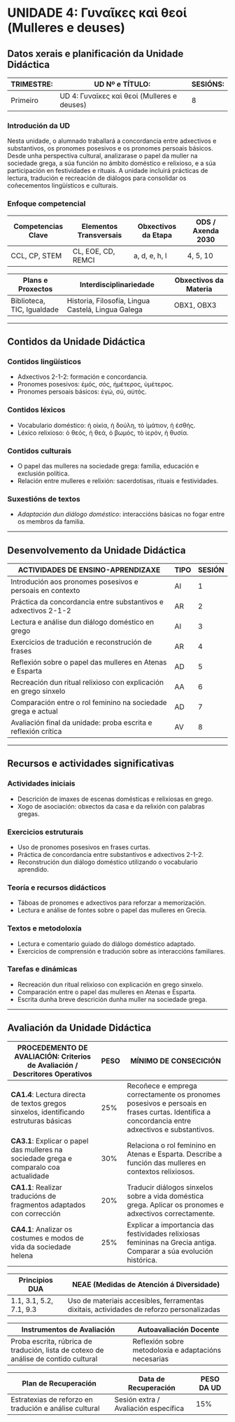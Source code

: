 # UNIDADE 4: Γυναῖκες καὶ θεοί (Mulleres e deuses)

## Datos xerais e planificación da Unidade Didáctica  

| **TRIMESTRE:** | **UD Nº e TÍTULO:** | **SESIÓNS:** |
|---------------|---------------------|-------------|
| Primeiro | UD 4: Γυναῖκες καὶ θεοί (Mulleres e deuses) | 8 |

### Introdución da UD  
Nesta unidade, o alumnado traballará a concordancia entre adxectivos e substantivos, os pronomes posesivos e os pronomes persoais básicos. Desde unha perspectiva cultural, analizarase o papel da muller na sociedade grega, a súa función no ámbito doméstico e relixioso, e a súa participación en festividades e rituais. A unidade incluirá prácticas de lectura, tradución e recreación de diálogos para consolidar os coñecementos lingüísticos e culturais.

### Enfoque competencial  

| **Competencias Clave** | **Elementos Transversais** | **Obxectivos da Etapa** | **ODS / Axenda 2030** |
|------------------------|---------------------------|-------------------------|----------------------|
| CCL, CP, STEM | CL, EOE, CD, REMCI | a, d, e, h, l | 4, 5, 10 |

| **Plans e Proxectos** | **Interdisciplinariedade** | **Obxectivos da Materia** |
|----------------------|-------------------------|------------------------|
| Biblioteca, TIC, Igualdade | Historia, Filosofía, Lingua Castelá, Lingua Galega | OBX1, OBX3 |

---

## Contidos da Unidade Didáctica  

### Contidos lingüísticos  
- Adxectivos 2-1-2: formación e concordancia.  
- Pronomes posesivos: ἐμός, σός, ἡμέτερος, ὑμέτερος.  
- Pronomes persoais básicos: ἐγώ, σύ, αὐτός.  

### Contidos léxicos  
- Vocabulario doméstico: ἡ οἰκία, ἡ δούλη, τὸ ἱμάτιον, ἡ ἐσθής.  
- Léxico relixioso: ὁ θεός, ἡ θεά, ὁ βωμός, τὸ ἱερόν, ἡ θυσία.  

### Contidos culturais  
- O papel das mulleres na sociedade grega: familia, educación e exclusión política.  
- Relación entre mulleres e relixión: sacerdotisas, rituais e festividades.  

### Suxestións de textos  
- *Adaptación dun diálogo doméstico*: interaccións básicas no fogar entre os membros da familia.  

---

## Desenvolvemento da Unidade Didáctica  

| **ACTIVIDADES DE ENSINO-APRENDIZAXE** | **TIPO** | **SESIÓN** |
|--------------------------------------|--------|---------|
| Introdución aos pronomes posesivos e persoais en contexto | AI | 1 |
| Práctica da concordancia entre substantivos e adxectivos 2-1-2 | AR | 2 |
| Lectura e análise dun diálogo doméstico en grego | AI | 3 |
| Exercicios de tradución e reconstrución de frases | AR | 4 |
| Reflexión sobre o papel das mulleres en Atenas e Esparta | AD | 5 |
| Recreación dun ritual relixioso con explicación en grego sinxelo | AA | 6 |
| Comparación entre o rol feminino na sociedade grega e actual | AD | 7 |
| Avaliación final da unidade: proba escrita e reflexión crítica | AV | 8 |

---

## Recursos e actividades significativas  

### Actividades iniciais  
- Descrición de imaxes de escenas domésticas e relixiosas en grego.  
- Xogo de asociación: obxectos da casa e da relixión con palabras gregas.  

### Exercicios estruturais  
- Uso de pronomes posesivos en frases curtas.  
- Práctica de concordancia entre substantivos e adxectivos 2-1-2.  
- Reconstrución dun diálogo doméstico utilizando o vocabulario aprendido.  

### Teoría e recursos didácticos  
- Táboas de pronomes e adxectivos para reforzar a memorización.  
- Lectura e análise de fontes sobre o papel das mulleres en Grecia.  

### Textos e metodoloxía  
- Lectura e comentario guiado do diálogo doméstico adaptado.  
- Exercicios de comprensión e tradución sobre as interaccións familiares.  

### Tarefas e dinámicas  
- Recreación dun ritual relixioso con explicación en grego sinxelo.  
- Comparación entre o papel das mulleres en Atenas e Esparta.  
- Escrita dunha breve descrición dunha muller na sociedade grega.  

---

## Avaliación da Unidade Didáctica  

| **PROCEDEMENTO DE AVALIACIÓN: Criterios de Avaliación / Descritores Operativos** | **PESO** | **MÍNIMO DE CONSECICIÓN** |
|--------------------------------------------------------|------|----------------------|
| **CA1.4**: Lectura directa de textos gregos sinxelos, identificando estruturas básicas | 25% | Recoñece e emprega correctamente os pronomes posesivos e persoais en frases curtas. Identifica a concordancia entre adxectivos e substantivos. |
| **CA3.1**: Explicar o papel das mulleres na sociedade grega e comparalo coa actualidade | 30% | Relaciona o rol feminino en Atenas e Esparta. Describe a función das mulleres en contextos relixiosos. |
| **CA1.1**: Realizar traducións de fragmentos adaptados con corrección | 20% | Traducir diálogos sinxelos sobre a vida doméstica grega. Aplicar os pronomes e adxectivos correctamente. |
| **CA4.1**: Analizar os costumes e modos de vida da sociedade helena | 25% | Explicar a importancia das festividades relixiosas femininas na Grecia antiga. Comparar a súa evolución histórica. |

| **Principios DUA** | **NEAE (Medidas de Atención á Diversidade)** |
|-------------------|---------------------------------|
| 1.1, 3.1, 5.2, 7.1, 9.3 | Uso de materiais accesibles, ferramentas dixitais, actividades de reforzo personalizadas |

| **Instrumentos de Avaliación** | **Autoavaliación Docente** |
|---------------------------------|---------------------------|
| Proba escrita, rúbrica de tradución, lista de cotexo de análise de contido cultural | Reflexión sobre metodoloxía e adaptacións necesarias |

| **Plan de Recuperación** | **Data de Recuperación** | **PESO DA UD** |
|--------------------------|----------------------|---------------|
| Estratexias de reforzo en tradución e análise cultural | Sesión extra / Avaliación específica | 15% |
